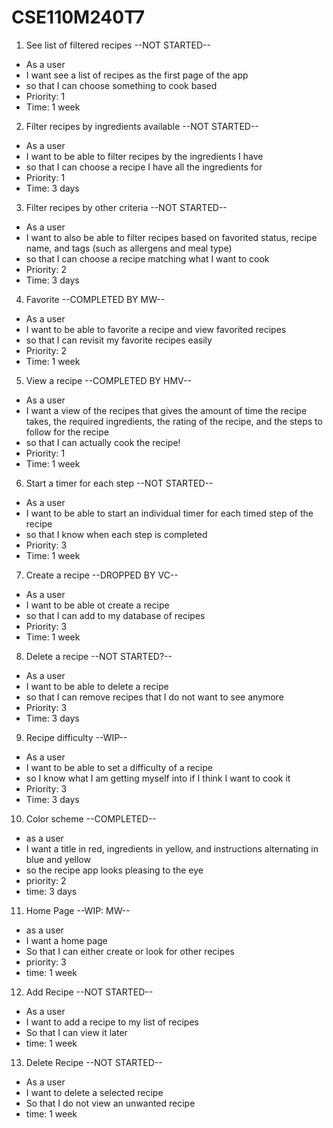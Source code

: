 # CSE110M240T7

1. See list of filtered recipes --NOT STARTED--
 - As a user
 - I want see a list of recipes as the first page of the app
 - so that I can choose something to cook based
 - Priority: 1
 - Time: 1 week
 
2. Filter recipes by ingredients available --NOT STARTED--
 - As a user
 - I want to be able to filter recipes by the ingredients I have
 - so that I can choose a recipe I have all the ingredients for
 - Priority: 1
 - Time: 3 days
  
3. Filter recipes by other criteria --NOT STARTED--
 - As a user
 - I want to also be able to filter recipes based on favorited status,
   recipe name, and tags (such as allergens and meal type)
 - so that I can choose a recipe matching what I want to cook
 - Priority: 2
 - Time: 3 days

4. Favorite --COMPLETED BY MW--
 - As a user
 - I want to be able to favorite a recipe and view favorited recipes
 - so that I can revisit my favorite recipes easily
 - Priority: 2
 - Time: 1 week
 
5. View a recipe --COMPLETED BY HMV--
 - As a user 
 - I want a view of the recipes that gives the amount of time the recipe
   takes, the required ingredients, the rating of the recipe, and the steps
   to follow for the recipe
 - so that I can actually cook the recipe!
 - Priority: 1
 - Time: 1 week

6. Start a timer for each step --NOT STARTED--
 - As a user 
 - I want to be able to start an individual timer for each timed step of the
   recipe
 - so that I know when each step is completed
 - Priority: 3
 - Time: 1 week
 
7. Create a recipe --DROPPED BY VC--
 - As a user
 - I want to be able ot create a recipe
 - so that I can add to my database of recipes
 - Priority: 3
 - Time: 1 week
  
8. Delete a recipe --NOT STARTED?--
 - As a user
 - I want to be able to delete a recipe
 - so that I can remove recipes that I do not want to see anymore
 - Priority: 3
 - Time: 3 days
 
9. Recipe difficulty --WIP--
 - As a user
 - I want to be able to set a difficulty of a recipe
 - so I know what I am getting myself into if I think I want to cook it
 - Priority: 3
 - Time: 3 days
 
10. Color scheme --COMPLETED--
 - as a user
 - I want a title in red, ingredients in yellow, and instructions
   alternating in blue and yellow
 - so the recipe app looks pleasing to the eye
 - priority: 2
 - time: 3 days

11. Home Page --WIP: MW--
 - as a user
 - I want a home page
 - So that I can either create or look for other recipes
 - priority: 3
 - time: 1 week

12. Add Recipe --NOT STARTED--
 - As a user
 - I want to add a recipe to my list of recipes
 - So that I can view it later
 - time: 1 week  

13. Delete Recipe --NOT STARTED--
 - As a user
 - I want to delete a selected recipe
 - So that I do not view an unwanted recipe
 - time: 1 week
